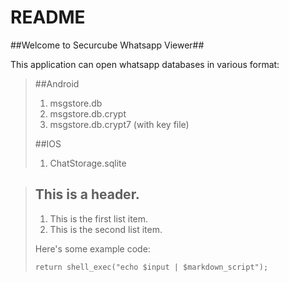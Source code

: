 # README #

##Welcome to Securcube Whatsapp Viewer##

This application can open whatsapp databases in various format:




>
> ##Android
> 1.   msgstore.db
> 1.   msgstore.db.crypt
> 1.   msgstore.db.crypt7 (with key file)
> 
> ##IOS
> 1.   ChatStorage.sqlite
>



> ## This is a header.
> 
> 1.   This is the first list item.
> 2.   This is the second list item.
> 
> Here's some example code:
> 
>     return shell_exec("echo $input | $markdown_script");
